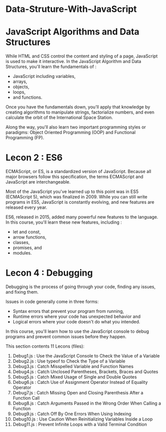 # Data-Struture-With-JavaScript


# JavaScript Algorithms and Data Structures

While HTML and CSS control the content and styling of a page, JavaScript is used to make it interactive. In the JavaScript Algorithm and Data Structures, you'll learn the fundamentals of :
* JavaScript including variables, 
* arrays, 
* objects, 
* loops, 
* and functions.

Once you have the fundamentals down, you'll apply that knowledge by creating algorithms to manipulate strings, factorialize numbers, and even calculate the orbit of the International Space Station.

Along the way, you'll also learn two important programming styles or paradigms: Object Oriented Programming (OOP) and Functional Programming (FP).

# Lecon 2 : ES6

ECMAScript, or ES, is a standardized version of JavaScript. Because all major browsers follow this specification, the terms ECMAScript and JavaScript are interchangeable.

Most of the JavaScript you've learned up to this point was in ES5 (ECMAScript 5), which was finalized in 2009. While you can still write programs in ES5, JavaScript is constantly evolving, and new features are released every year.

ES6, released in 2015, added many powerful new features to the language. In this course, you'll learn these new features, including :
* let and const, 
* arrow functions, 
* classes, 
* promises, and 
* modules.

# Lecon 4 : Debugging 
Debugging is the process of going through your code, finding any issues, and fixing them.

Issues in code generally come in three forms: 
* Syntax errors that prevent your program from running, 
* Runtime errors where your code has unexpected behavior and 
* Logical errors where your code doesn't do what you intended.

In this course, you'll learn how to use the JavaScript console to debug programs and prevent common issues before they happen. 

This section contents 11 Lecons (files): 
1. Debug1.js : Use the JavaScript Console to Check the Value of a Variable
2. Debug2.js : Use typeof to Check the Type of a Variable
3. Debug3.js : Catch Misspelled Variable and Function Names
4. Debug4.js : Catch Unclosed Parentheses, Brackets, Braces and Quotes
4. Debug5.js : Catch Mixed Usage of Single and Double Quotes
5. Debug6.js : Catch Use of Assignment Operator Instead of Equality Operator
6. Debug7.js : Catch Missing Open and Closing Parenthesis After a Function Call
7. Debug8.js : Catch Arguments Passed in the Wrong Order When Calling a Function
8. Debug9.js : Catch Off By One Errors When Using Indexing
9. Debug10.js : Use Caution When Reinitializing Variables Inside a Loop
10. Debug11.js : Prevent Infinite Loops with a Valid Terminal Condition

